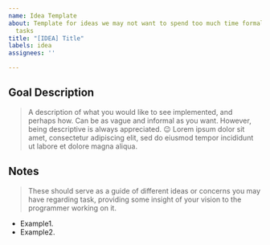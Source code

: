 ```yaml
---
name: Idea Template
about: Template for ideas we may not want to spend too much time formalizing into
  tasks
title: "[IDEA] Title"
labels: idea
assignees: ''

---
```


## Goal Description
> A description of what you would like to see implemented, and perhaps how. Can be as vague and informal as you want. However, being descriptive is always appreciated. 😉
Lorem ipsum dolor sit amet, consectetur adipiscing elit, sed do eiusmod tempor incididunt ut labore et dolore magna aliqua.

## Notes
> These should serve as a guide of different ideas or concerns you may have regarding task, providing some insight of your vision to the programmer working on it.
- Example1.
- Example2.
